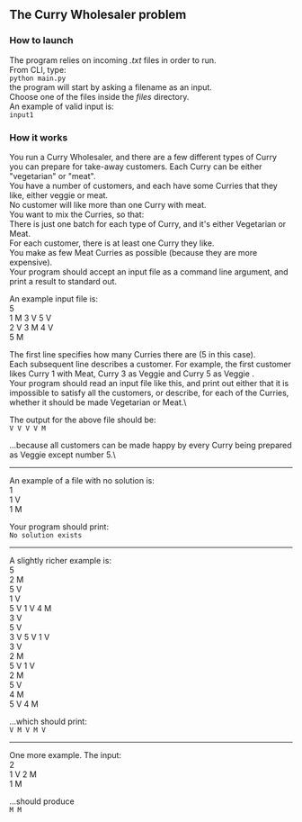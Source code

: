 ## The Curry Wholesaler problem

### How to launch
The program relies on incoming *.txt* files in order to run.\
From CLI, type:\
`python main.py`\
the program will start by asking a filename as an input.\
Choose one of the files inside the *files* directory.\
An example of valid input is:\
`input1`

### How it works
You run a Curry Wholesaler, and there are a few different types of Curry you can
prepare for take-away customers. Each Curry can be either "vegetarian" or "meat".\
You have a number of customers, and each have some Curries that they like, either
veggie or meat.\
No customer will like more than one Curry with meat.\
You want to mix the Curries, so that:\
There is just one batch for each type of Curry, and it's either Vegetarian or Meat.\
For each customer, there is at least one Curry they like.\
You make as few Meat Curries as possible (because they are more expensive).\
Your program should accept an input file as a command line argument, and print a
result to standard out. 

An example input file is:\
5\
1 M 3 V 5 V\
2 V 3 M 4 V\
5 M

The first line specifies how many Curries there are (5 in this case).\
Each subsequent line describes a customer. For example, the first customer likes
Curry 1 with Meat, Curry 3 as Veggie and Curry 5 as Veggie .\
Your program should read an input file like this, and print out either that it is
impossible to satisfy all the customers, or describe, for each of the Curries, whether
it should be made Vegetarian or Meat.\

The output for the above file should be:\
`V V V V M`

...because all customers can be made happy by every Curry being prepared as
Veggie except number 5.\

***

An example of a file with no solution is:\
1\
1 V\
1 M

Your program should print:\
`No solution exists`

***

A slightly richer example is:\
5\
2 M\
5 V\
1 V\
5 V 1 V 4 M\
3 V\
5 V\
3 V 5 V 1 V\
3 V\
2 M\
5 V 1 V\
2 M\
5 V\
4 M\
5 V 4 M

...which should print:\
`V M V M V`

***

One more example. The input:\
2\
1 V 2 M\
1 M

...should produce\
`M M`
